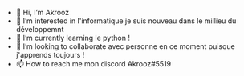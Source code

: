 - 👋 Hi, I’m Akrooz
- 👀 I’m interested in  l'informatique je suis nouveau dans le millieu du développemnt
- 🌱 I’m currently learning  le python !
- 💞️ I’m looking to collaborate avec personne en ce moment puisque j'apprends toujours !
- 📫 How to reach me  mon discord Akrooz#5519 

<!---
--->
